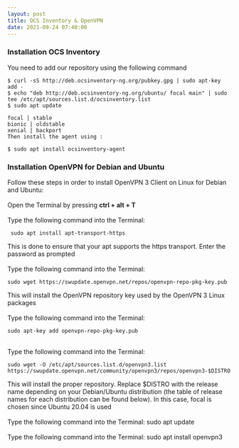 ```yaml
---
layout: post
title: OCS Inventory & OpenVPN
date: 2021-09-24 07:40:00
---
```

### **Installation OCS Inventory**

You need to add our repository using the following command

```
$ curl -sS http://deb.ocsinventory-ng.org/pubkey.gpg | sudo apt-key add -
$ echo "deb http://deb.ocsinventory-ng.org/ubuntu/ focal main" | sudo tee /etc/apt/sources.list.d/ocsinventory.list
$ sudo apt update

focal | stable
bionic | oldstable
xenial | backport
Then install the agent using :

$ sudo apt install ocsinventory-agent
```

### Installation OpenVPN for Debian and Ubuntu

Follow these steps in order to install OpenVPN 3 Client on Linux for Debian and Ubuntu:\
\
Open the Terminal by pressing **ctrl + alt + T**\
\
Type the following command into the Terminal:

```
 sudo apt install apt-transport-https
```



 This is done to ensure that your apt supports the https transport. Enter the password as prompted\
\
Type the following command into the Terminal: 

```
sudo wget https://swupdate.openvpn.net/repos/openvpn-repo-pkg-key.pub
```

This will install the OpenVPN repository key used by the OpenVPN 3 Linux packages\
\
Type the following command into the Terminal: 

```
sudo apt-key add openvpn-repo-pkg-key.pub
```

\
Type the following command into the Terminal: 

```
sudo wget -O /etc/apt/sources.list.d/openvpn3.list https://swupdate.openvpn.net/community/openvpn3/repos/openvpn3-$DISTRO.list
```

This will install the proper repository. Replace $DISTRO with the release name depending on your Debian/Ubuntu distribution (the table of release names for each distribution can be found below). In this case, focal is chosen since Ubuntu 20.04 is used\
\
Type the following command into the Terminal: sudo apt update\
\
Type the following command into the Terminal: sudo apt install openvpn3